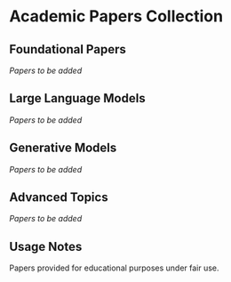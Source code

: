 # Academic Papers Collection

## Foundational Papers

*Papers to be added*

## Large Language Models

*Papers to be added*

## Generative Models

*Papers to be added*

## Advanced Topics

*Papers to be added*

## Usage Notes
Papers provided for educational purposes under fair use.
